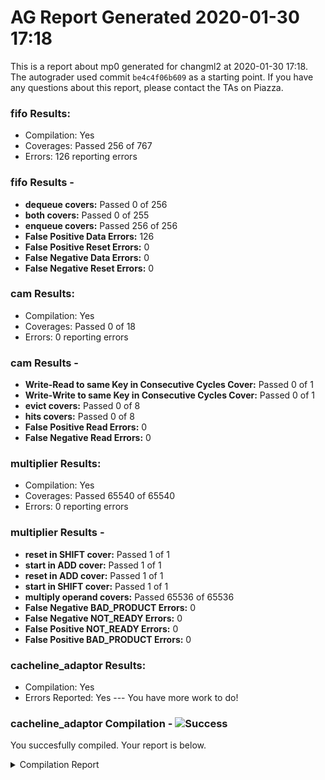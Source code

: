 # AG Report Generated 2020-01-30 17:18
This is a report about mp0 generated for changml2 at 2020-01-30 17:18. The autograder used commit ``be4c4f06b609`` as a starting point. If you have any questions about this report, please contact the TAs on Piazza.
### fifo Results:
 - Compilation: Yes
 - Coverages: Passed 256 of 767
 - Errors: 126 reporting errors


### fifo Results - 
<ul>
<li><b>dequeue covers:</b> Passed 0 of 256</li>
<li><b>both covers:</b> Passed 0 of 255</li>
<li><b>enqueue covers:</b> Passed 256 of 256</li>
<li><b>False Positive Data Errors:</b> 126</li>
<li><b>False Positive Reset Errors:</b> 0</li>
<li><b>False Negative Data Errors:</b> 0</li>
<li><b>False Negative Reset Errors:</b> 0</li>
</ul>

### cam Results:
 - Compilation: Yes
 - Coverages: Passed 0 of 18
 - Errors: 0 reporting errors


### cam Results - 
<ul>
<li><b>Write-Read to same Key in Consecutive Cycles Cover:</b> Passed 0 of 1</li>
<li><b>Write-Write to same Key in Consecutive Cycles Cover:</b> Passed 0 of 1</li>
<li><b>evict covers:</b> Passed 0 of 8</li>
<li><b>hits covers:</b> Passed 0 of 8</li>
<li><b>False Positive Read Errors:</b> 0</li>
<li><b>False Negative Read Errors:</b> 0</li>
</ul>

### multiplier Results:
 - Compilation: Yes
 - Coverages: Passed 65540 of 65540
 - Errors: 0 reporting errors


### multiplier Results - 
<ul>
<li><b>reset in SHIFT cover:</b> Passed 1 of 1</li>
<li><b>start in ADD cover:</b> Passed 1 of 1</li>
<li><b>reset in ADD cover:</b> Passed 1 of 1</li>
<li><b>start in SHIFT cover:</b> Passed 1 of 1</li>
<li><b>multiply operand covers:</b> Passed 65536 of 65536</li>
<li><b>False Negative BAD_PRODUCT Errors:</b> 0</li>
<li><b>False Negative NOT_READY Errors:</b> 0</li>
<li><b>False Positive NOT_READY Errors:</b> 0</li>
<li><b>False Positive BAD_PRODUCT Errors:</b> 0</li>
</ul>

### cacheline_adaptor Results:
 - Compilation: Yes
 - Errors Reported: Yes --- You have more work to do!

### cacheline_adaptor Compilation - ![Success][success]
You succesfully compiled. Your report is below.
<details>
<summary>Compilation Report</summary>

```
Reading pref.tcl

# 10.5b

# do /job/student/cacheline_adaptor/staff_files/staff_run.do
# if {[file exists rtl_work]} {
# 	vdel -lib rtl_work -all
# }
# vlib rtl_work
# vmap work rtl_work
# Model Technology ModelSim - Intel FPGA Edition vmap 10.5b Lib Mapping Utility 2016.10 Oct  5 2016
# vmap work rtl_work 
# Modifying /opt/altera/modelsim_ase/linuxaloem/../modelsim.ini
# 
# vlog -sv -work work  {./hdl/cacheline_adaptor.sv}
# Model Technology ModelSim - Intel FPGA Edition vlog 10.5b Compiler 2016.10 Oct  5 2016
# Start time: 23:18:53 on Jan 30,2020
# vlog -sv -work work ./hdl/cacheline_adaptor.sv 
# -- Compiling module cacheline_adaptor
# 
# Top level modules:
# 	cacheline_adaptor
# End time: 23:18:53 on Jan 30,2020, Elapsed time: 0:00:00
# Errors: 0, Warnings: 0
# vlog -sv -work work  {./hvl/testbench.sv}
# Model Technology ModelSim - Intel FPGA Edition vlog 10.5b Compiler 2016.10 Oct  5 2016
# Start time: 23:18:53 on Jan 30,2020
# vlog -sv -work work ./hvl/testbench.sv 
# -- Compiling module cacheline_adaptor
# -- Compiling module testbench
# 
# Top level modules:
# 	testbench
# End time: 23:18:53 on Jan 30,2020, Elapsed time: 0:00:00
# Errors: 0, Warnings: 0
# 
# vsim -t 1ps -L altera_ver -L lpm_ver -L sgate_ver -L altera_mf_ver -L altera_lnsim_ver -L stratixv_ver -L stratixv_hssi_ver -L stratixv_pcie_hip_ver -L rtl_work -L work -voptargs="+acc"  testbench
# vsim -t 1ps -L altera_ver -L lpm_ver -L sgate_ver -L altera_mf_ver -L altera_lnsim_ver -L stratixv_ver -L stratixv_hssi_ver -L stratixv_pcie_hip_ver -L rtl_work -L work -voptargs=""+acc"" testbench 
# Start time: 23:18:53 on Jan 30,2020
# Loading sv_std.std
# Loading work.testbench
# Loading work.cacheline_adaptor
# 
# run -all
# Starting Read Tests
# ** Error: @499995 TB: timeout
#    Time: 499995 ps  Scope: testbench.timeout File: ./hvl/testbench.sv Line: 158
# ** Note: $finish    : ./hvl/testbench.sv(159)
#    Time: 499995 ps  Iteration: 2  Instance: /testbench
# End time: 23:18:53 on Jan 30,2020, Elapsed time: 0:00:00
# Errors: 1, Warnings: 0
```

</details>

[success]: https://upload.wikimedia.org/wikipedia/commons/thumb/0/03/Green_check.svg/13px-Green_check.svg.png 
[failure]: https://upload.wikimedia.org/wikipedia/en/thumb/b/ba/Red_x.svg/13px-Red_x.svg.png 
